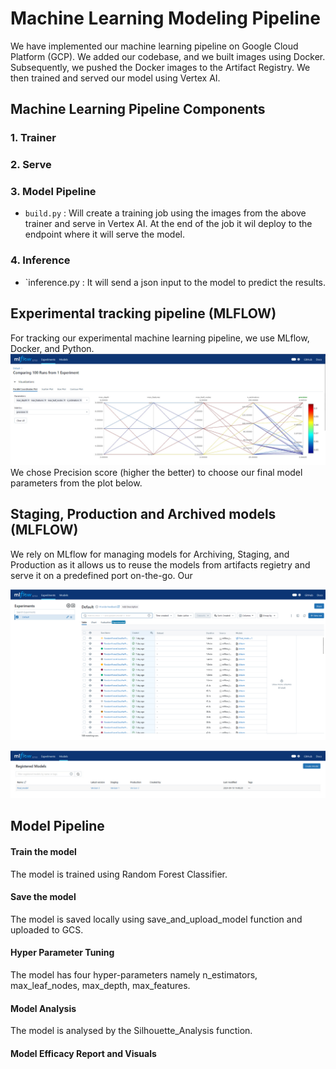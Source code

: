 # Machine Learning Modeling Pipeline

We have implemented our machine learning pipeline on Google Cloud Platform (GCP). We added our codebase, and we built images using Docker. Subsequently, we pushed the Docker images to the Artifact Registry. We then trained and served our model using Vertex AI.


## Machine Learning Pipeline Components
### 1. Trainer

### 2. Serve


### 3. Model Pipeline
- `build.py` : Will create a training job using the images from the above trainer and serve in Vertex AI. At the end of the job it wil deploy to the endpoint where it will serve the model.

### 4. Inference
- `inference.py : It will send a json input to the model to predict the results.



## Experimental tracking pipeline (MLFLOW)

For tracking our experimental machine learning pipeline, we use MLflow, Docker, and Python.
![MLFlow Parallel Plot Image](Image/MLFLOW_Hyperparameters.jpeg)
We chose Precision score (higher the better) to choose our final model parameters from the plot below.



## Staging, Production and Archived models (MLFLOW)
We rely on MLflow for managing models for Archiving, Staging, and Production as it allows us to reuse the models from artifacts regietry and serve it on a predefined port on-the-go. Our 

![MLFlow Dashboard](Image/MLFLOW_Experiments.png)

![MLFlow Staging Area](Image/MLFLOW_Staging.jpeg)


## Model Pipeline
   #### Train the model 
   The model is trained using Random Forest Classifier. 
   
   #### Save the model 
   The model is saved locally using save_and_upload_model function and uploaded to GCS.
   
   #### Hyper Parameter Tuning
   The model has four hyper-parameters namely n_estimators, max_leaf_nodes, max_depth, max_features.
   
  #### Model Analysis 
  The model is analysed by the Silhouette_Analysis function.


  
  #### Model Efficacy Report and Visuals  
